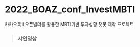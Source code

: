 # 2022_BOAZ_conf_InvestMBTI
카카오톡 i 오픈빌더를 활용한 MBTI기반 투자성향 챗봇 제작 프로젝트

> ### 시연영상 
> <p align="center">
<img src = "">
</p>
